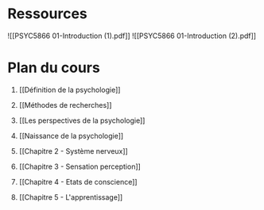 

# Ressources

![[PSYC5866 01-Introduction (1).pdf]]
![[PSYC5866 01-Introduction (2).pdf]]

# Plan du cours

1. [[Définition de la psychologie]]
2. [[Méthodes de recherches]]
3. [[Les perspectives de la psychologie]]
4. [[Naissance de la psychologie]]

1. [[Chapitre 2 - Système nerveux]]
2. [[Chapitre 3 - Sensation perception]]
3. [[Chapitre 4 - Etats de conscience]]
4. [[Chapitre 5 - L'apprentissage]]


